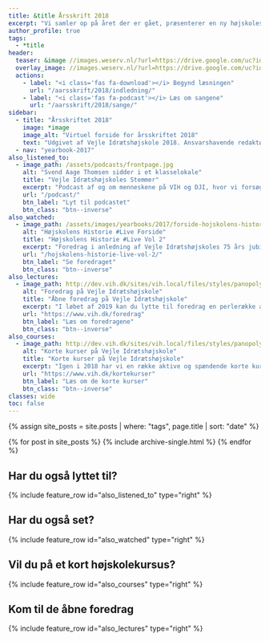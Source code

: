```yaml
---
title: &title Årsskrift 2018
excerpt: "Vi samler op på året der er gået, præsenterer en ny højskolesang, fortæller endnu mere om højskolens historie gennem spændende erindringer og glæder os over starten på bygningen af vores svømmesø."
author_profile: true
tags:
  - *title
header:
  teaser: &image //images.weserv.nl/?url=https://drive.google.com/uc?id=0B2r5iwetmG48WkZwVk11UTlmM2dobzNfLUVqeVdZbDNtWXhB&w=300
  overlay_image: //images.weserv.nl/?url=https://drive.google.com/uc?id=0B2r5iwetmG48WkZwVk11UTlmM2dobzNfLUVqeVdZbDNtWXhB&w=2000
  actions:
    - label: "<i class='fas fa-download'></i> Begynd læsningen"
      url: "/aarsskrift/2018/indledning/"
    - label: "<i class='fas fa-podcast'></i> Læs om sangene"
      url: "/aarsskrift/2018/sange/"
sidebar:
  - title: "Årsskriftet 2018"
    image: *image
    image_alt: "Virtuel forside for årsskriftet 2018"
    text: "Udgivet af Vejle Idrætshøjskole 2018. Ansvarshavende redaktør: Lars Olesen, viceforstander."
  - nav: "yearbook-2017"
also_listened_to:
  - image_path: /assets/podcasts/frontpage.jpg
    alt: "Svend Aage Thomsen sidder i et klasselokale"
    title: "Vejle Idrætshøjskoles Stemmer"
    excerpt: "Podcast af og om menneskene på VIH og DJI, hvor vi forsøger at gøre os klogere på højskolen."
    url: "/podcast/"
    btn_label: "Lyt til podcastet"
    btn_class: "btn--inverse"
also_watched:
  - image_path: /assets/images/yearbooks/2017/forside-hojskolens-historie-live.png
    alt: "Højskolens Historie #Live Forside"
    title: "Højskolens Historie #Live Vol 2"
    excerpt: "Foredrag i anledning af Vejle Idrætshøjskoles 75 års jubilæum. I Vejle Idrætshøjskoles Historie #Live Vol 2 var der besøg på scenen af en masse af de personligheder, der har været med til at skabe højskolen."
    url: "/hojskolens-historie-live-vol-2/"
    btn_label: "Se foredraget"
    btn_class: "btn--inverse"
also_lectures:
  - image_path: http://dev.vih.dk/sites/vih.local/files/styles/panopoly_image_original/public/wysiwyg/20171114-2k2a2264.jpg?itok=UHQ_xsqu
    alt: "Foredrag på Vejle Idrætshøjskole"
    title: "Åbne foredrag på Vejle Idrætshøjskole"
    excerpt: "I løbet af 2019 kan du lytte til foredrag en perlerække af forskellige foredrag. **Husk at du som medlem af fonden kommer gratis ind til foredragene**."
    url: "https://www.vih.dk/foredrag"
    btn_label: "Læs om foredragene"
    btn_class: "btn--inverse"
also_courses:
  - image_path: http://dev.vih.dk/sites/vih.local/files/styles/panopoly_image_spotlight/public/shortcourses/familiekurser.jpg?itok=Z9E2BZts
    alt: "Korte kurser på Vejle Idrætshøjskole"
    title: "Korte kurser på Vejle Idrætshøjskole"
    excerpt: "Igen i 2018 har vi en række aktive og spændende korte kurser. Du kan komme på havkajakkursus, body & mind, familiekurser, golfkurser, fitness, mountainbike, outdoor og bootcamp."
    url: "https://www.vih.dk/kortekurser"
    btn_label: "Læs om de korte kurser"
    btn_class: "btn--inverse"
classes: wide
toc: false
---
```


{% assign site_posts = site.posts | where: "tags", page.title | sort: "date" %}

{% for post in site_posts %}
  {% include archive-single.html %}
{% endfor %}
  
<h2>Har du også lyttet til?</h2>
    
{% include feature_row id="also_listened_to" type="right" %}

<h2>Har du også set?</h2>
    
{% include feature_row id="also_watched" type="right" %}  

<h2>Vil du på et kort højskolekursus?</h2>
    
{% include feature_row id="also_courses" type="right" %}
   
<h2>Kom til de åbne foredrag</h2>
       
{% include feature_row id="also_lectures" type="right" %}
